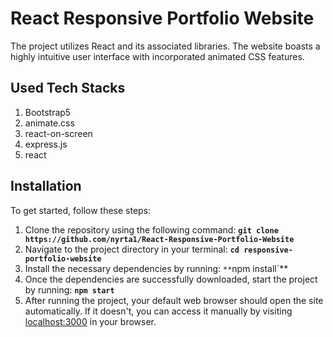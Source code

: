 # React Responsive Portfolio Website
The project utilizes React and its associated libraries. The website boasts a highly intuitive user interface with incorporated animated CSS features.

## Used Tech Stacks
1. Bootstrap5
2. animate.css
3. react-on-screen
4. express.js
5. react

## Installation

To get started, follow these steps:

1. Clone the repository using the following command: **`git clone https://github.com/nyrta1/React-Responsive-Portfolio-Website`**
2. Navigate to the project directory in your terminal: **`cd responsive-portfolio-website`**
3. Install the necessary dependencies by running: `**`npm install`**
4. Once the dependencies are successfully downloaded, start the project by running: **`npm start`**
5. After running the project, your default web browser should open the site automatically. If it doesn't, you can access it manually by visiting [localhost:3000](http://localhost:3000) in your browser.

